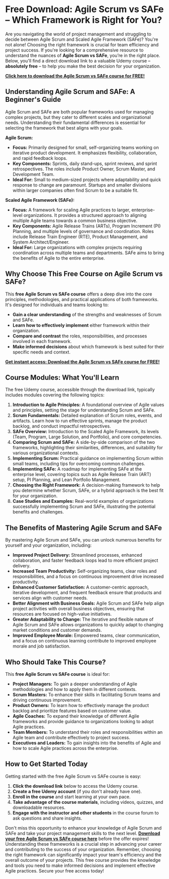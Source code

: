 # Free Download: Agile Scrum vs SAFe – Which Framework is Right for You?

Are you navigating the world of project management and struggling to decide between Agile Scrum and Scaled Agile Framework (SAFe)? You're not alone! Choosing the right framework is crucial for team efficiency and project success. If you're looking for a comprehensive resource to understand the nuances of **Agile Scrum vs SAFe**, you’re in the right place. Below, you'll find a direct download link to a valuable Udemy course – **absolutely free** – to help you make the best decision for your organization.

[**Click here to download the Agile Scrum vs SAFe course for FREE!**](https://udemywork.com/agile-scrum-vs-safe)

## Understanding Agile Scrum and SAFe: A Beginner's Guide

Agile Scrum and SAFe are both popular frameworks used for managing complex projects, but they cater to different scales and organizational needs. Understanding their fundamental differences is essential for selecting the framework that best aligns with your goals.

**Agile Scrum:**

*   **Focus:** Primarily designed for small, self-organizing teams working on iterative product development. It emphasizes flexibility, collaboration, and rapid feedback loops.
*   **Key Components:** Sprints, daily stand-ups, sprint reviews, and sprint retrospectives. The roles include Product Owner, Scrum Master, and Development Team.
*   **Ideal For:** Small to medium-sized projects where adaptability and quick response to change are paramount. Startups and smaller divisions within larger companies often find Scrum to be a suitable fit.

**Scaled Agile Framework (SAFe):**

*   **Focus:** A framework for scaling Agile practices to larger, enterprise-level organizations. It provides a structured approach to aligning multiple Agile teams towards a common business objective.
*   **Key Components:** Agile Release Trains (ARTs), Program Increment (PI) Planning, and multiple levels of governance and coordination. Roles include Release Train Engineer (RTE), Product Management, and System Architect/Engineer.
*   **Ideal For:** Large organizations with complex projects requiring coordination across multiple teams and departments. SAFe aims to bring the benefits of Agile to the entire enterprise.

## Why Choose This Free Course on Agile Scrum vs SAFe?

This **free Agile Scrum vs SAFe course** offers a deep dive into the core principles, methodologies, and practical applications of both frameworks. It's designed for individuals and teams looking to:

*   **Gain a clear understanding** of the strengths and weaknesses of Scrum and SAFe.
*   **Learn how to effectively implement** either framework within their organization.
*   **Compare and contrast** the roles, responsibilities, and processes involved in each framework.
*   **Make informed decisions** about which framework is best suited for their specific needs and context.

[**Get instant access: Download the Agile Scrum vs SAFe course for FREE!**](https://udemywork.com/agile-scrum-vs-safe)

## Course Modules: What You'll Learn

The free Udemy course, accessible through the download link, typically includes modules covering the following topics:

1.  **Introduction to Agile Principles:** A foundational overview of Agile values and principles, setting the stage for understanding Scrum and SAFe.
2.  **Scrum Fundamentals:** Detailed explanation of Scrum roles, events, and artifacts. Learn how to run effective sprints, manage the product backlog, and conduct impactful retrospectives.
3.  **SAFe Overview:** Introduction to the Scaled Agile Framework, its levels (Team, Program, Large Solution, and Portfolio), and core competencies.
4.  **Comparing Scrum and SAFe:** A side-by-side comparison of the two frameworks, highlighting their similarities, differences, and suitability for various organizational contexts.
5.  **Implementing Scrum:** Practical guidance on implementing Scrum within small teams, including tips for overcoming common challenges.
6.  **Implementing SAFe:** A roadmap for implementing SAFe at the enterprise level, covering topics such as Agile Release Train (ART) setup, PI Planning, and Lean Portfolio Management.
7.  **Choosing the Right Framework:** A decision-making framework to help you determine whether Scrum, SAFe, or a hybrid approach is the best fit for your organization.
8.  **Case Studies and Examples:** Real-world examples of organizations successfully implementing Scrum and SAFe, illustrating the potential benefits and challenges.

## The Benefits of Mastering Agile Scrum and SAFe

By mastering Agile Scrum and SAFe, you can unlock numerous benefits for yourself and your organization, including:

*   **Improved Project Delivery:** Streamlined processes, enhanced collaboration, and faster feedback loops lead to more efficient project delivery.
*   **Increased Team Productivity:** Self-organizing teams, clear roles and responsibilities, and a focus on continuous improvement drive increased productivity.
*   **Enhanced Customer Satisfaction:** A customer-centric approach, iterative development, and frequent feedback ensure that products and services align with customer needs.
*   **Better Alignment with Business Goals:** Agile Scrum and SAFe help align project activities with overall business objectives, ensuring that resources are focused on high-value initiatives.
*   **Greater Adaptability to Change:** The iterative and flexible nature of Agile Scrum and SAFe allows organizations to quickly adapt to changing market conditions and customer demands.
*   **Improved Employee Morale:** Empowered teams, clear communication, and a focus on continuous learning contribute to improved employee morale and job satisfaction.

## Who Should Take This Course?

This **free Agile Scrum vs SAFe course** is ideal for:

*   **Project Managers:** To gain a deeper understanding of Agile methodologies and how to apply them in different contexts.
*   **Scrum Masters:** To enhance their skills in facilitating Scrum teams and driving continuous improvement.
*   **Product Owners:** To learn how to effectively manage the product backlog and prioritize features based on customer value.
*   **Agile Coaches:** To expand their knowledge of different Agile frameworks and provide guidance to organizations looking to adopt Agile practices.
*   **Team Members:** To understand their roles and responsibilities within an Agile team and contribute effectively to project success.
*   **Executives and Leaders:** To gain insights into the benefits of Agile and how to scale Agile practices across the enterprise.

## How to Get Started Today

Getting started with the free Agile Scrum vs SAFe course is easy:

1.  **Click the download link** below to access the Udemy course.
2.  **Create a free Udemy account** (if you don't already have one).
3.  **Enroll in the course** and start learning at your own pace.
4.  **Take advantage of the course materials**, including videos, quizzes, and downloadable resources.
5.  **Engage with the instructor and other students** in the course forum to ask questions and share insights.

Don't miss this opportunity to enhance your knowledge of Agile Scrum and SAFe and take your project management skills to the next level. **[Download your free Agile Scrum vs SAFe course here](https://udemywork.com/agile-scrum-vs-safe)** before the offer expires! Understanding these frameworks is a crucial step in advancing your career and contributing to the success of your organization. Remember, choosing the right framework can significantly impact your team's efficiency and the overall outcome of your projects. This free course provides the knowledge and tools you need to make informed decisions and implement effective Agile practices. Secure your free access today!

